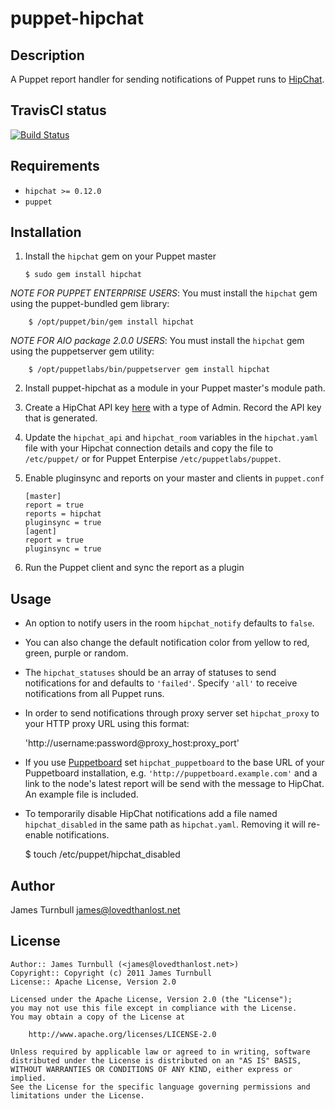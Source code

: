 puppet-hipchat
==============

Description
-----------

A Puppet report handler for sending notifications of Puppet runs to [HipChat](http://www.hipchat.com).

TravisCI status
---------------

[![Build
Status](https://travis-ci.org/jamtur01/puppet-hipchat.svg)](https://travis-ci.org/jamtur01/puppet-hipchat)

Requirements
------------

* `hipchat >= 0.12.0`
* `puppet`

Installation
------------

1.  Install the `hipchat` gem on your Puppet master

        $ sudo gem install hipchat

*NOTE FOR PUPPET ENTERPRISE USERS*: You must install the `hipchat` gem using the
puppet-bundled gem library:

        $ /opt/puppet/bin/gem install hipchat

*NOTE FOR AIO package 2.0.0 USERS*:  You must install the `hipchat` gem using the
puppetserver gem utility:

        $ /opt/puppetlabs/bin/puppetserver gem install hipchat

2.  Install puppet-hipchat as a module in your Puppet master's module
    path.

3.  Create a HipChat API key [here](https://www.hipchat.com/groups/api)
    with a type of Admin. Record the API key that is generated.

4.  Update the `hipchat_api` and `hipchat_room` variables in the
    `hipchat.yaml` file with your Hipchat connection details and copy
    the file to `/etc/puppet/` or for Puppet Enterpise
    `/etc/puppetlabs/puppet`.

5.  Enable pluginsync and reports on your master and clients in `puppet.conf`

        [master]
        report = true
        reports = hipchat
        pluginsync = true
        [agent]
        report = true
        pluginsync = true

6.  Run the Puppet client and sync the report as a plugin

Usage
-----

* An option to notify users in the room `hipchat_notify` defaults to
  `false`.

* You can also change the default notification color from yellow to red,
  green, purple or random.

* The `hipchat_statuses` should be an array of statuses to send
  notifications for and defaults to `'failed'`. Specify `'all'` to
  receive notifications from all Puppet runs.

* In order to send notifications through proxy server set
  `hipchat_proxy` to your HTTP proxy URL using this format:

    'http://username:password@proxy_host:proxy_port'

* If you use [Puppetboard](https://github.com/nedap/puppetboard) set
  `hipchat_puppetboard` to the base URL of your Puppetboard
  installation, e.g. `'http://puppetboard.example.com'` and a link to the
  node's latest report will be send with the message to HipChat. An
  example file is included.

* To temporarily disable HipChat notifications add a file named
  `hipchat_disabled` in the same path as `hipchat.yaml`. Removing it
  will re-enable notifications.

    $ touch /etc/puppet/hipchat_disabled

Author
------

James Turnbull <james@lovedthanlost.net>

License
-------

    Author:: James Turnbull (<james@lovedthanlost.net>)
    Copyright:: Copyright (c) 2011 James Turnbull
    License:: Apache License, Version 2.0

    Licensed under the Apache License, Version 2.0 (the "License");
    you may not use this file except in compliance with the License.
    You may obtain a copy of the License at

        http://www.apache.org/licenses/LICENSE-2.0

    Unless required by applicable law or agreed to in writing, software
    distributed under the License is distributed on an "AS IS" BASIS,
    WITHOUT WARRANTIES OR CONDITIONS OF ANY KIND, either express or implied.
    See the License for the specific language governing permissions and
    limitations under the License.
